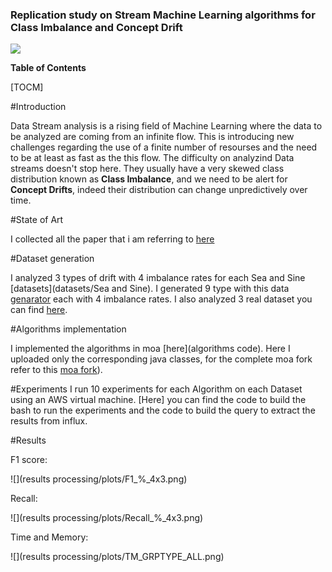 
### Replication study on Stream Machine Learning algorithms for Class Imbalance and Concept Drift

![](https://camo.githubusercontent.com/1ef7c1925e77c6f8b1c9f5adfdcea37dba30c98478264503067a91076db66144/687474703a2f2f6d6f612e636d732e7761696b61746f2e61632e6e7a2f77702d636f6e74656e742f75706c6f6164732f323031342f31312f4c6f676f4d4f412e6a7067)


**Table of Contents**

[TOCM]

#Introduction

Data Stream analysis is a rising field of Machine Learning where the data to be analyzed are coming from an infinite flow.
This is introducing new challenges regarding the use of a finite number of resourses and the need to be at least as fast as the this flow.
The difficulty on analyzind Data streams doesn't stop here. They usually have a very skewed class distribution known as **Class Imbalance**, and we need to be alert for **Concept Drifts**, indeed their distribution can change unpredictively over time.


#State of Art

I collected all the paper that i am referring to [here](papers/) 


#Dataset generation

I analyzed 3 types of drift with 4 imbalance rates for each Sea and Sine [datasets](datasets/Sea and Sine).
I generated 9 type with this data [genarator](datasets/Generator) each with 4 imbalance rates.
I also analyzed 3 real dataset you can find [here](datasets/Real). 


#Algorithms implementation

I implemented the algorithms in moa [here](algorithms code).
Here I uploaded only the corresponding java classes, for the complete moa fork refer to this [moa fork](https://github.com/08volt/moa "moa fork")).

#Experiments
I run 10 experiments for each Algorithm on each Dataset using an AWS virtual machine.
[Here] you can find the code to build the bash to run the experiments and the code to build the query to extract the results from influx.

#Results

F1 score:

![](results processing/plots/F1_%_4x3.png)

Recall:

![](results processing/plots/Recall_%_4x3.png)

Time and Memory:

![](results processing/plots/TM_GRPTYPE_ALL.png)
